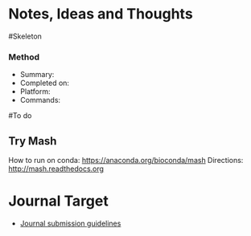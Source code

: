 # Notes, Ideas and Thoughts

#Skeleton
### Method
* Summary:
* Completed on:
* Platform:
* Commands:

#To do
## Try Mash
How to run on conda: https://anaconda.org/bioconda/mash
Directions: http://mash.readthedocs.org

# Journal Target

* [Journal submission guidelines](link)
